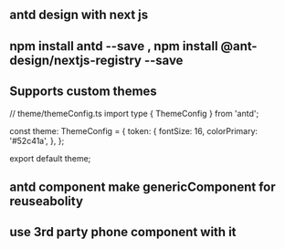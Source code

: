 ## antd design with next js

## npm install antd --save , npm install @ant-design/nextjs-registry --save

## Supports custom themes

// theme/themeConfig.ts
import type { ThemeConfig } from 'antd';

const theme: ThemeConfig = {
token: {
fontSize: 16,
colorPrimary: '#52c41a',
},
};

export default theme;

## antd component make genericComponent for reuseabolity

## use 3rd party phone component with it
